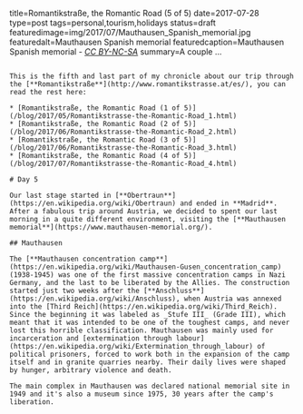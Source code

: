 title=Romantikstraße, the Romantic Road (5 of 5)
date=2017-07-28
type=post
tags=personal,tourism,holidays
status=draft
featuredimage=img/2017/07/Mauthausen_Spanish_memorial.jpg
featuredalt=Mauthausen Spanish memorial
featuredcaption=Mauthausen Spanish memorial - <a href="http://creativecommons.org/licenses/by-nc-sa/3.0/"><i>CC BY-NC-SA</i></a>
summary=A couple ...
~~~~~~

This is the fifth and last part of my chronicle about our trip through the [**Romantikstraße**](http://www.romantikstrasse.at/es/), you can read the rest here:

* [Romantikstraße, the Romantic Road (1 of 5)](/blog/2017/05/Romantikstrasse-the-Romantic-Road_1.html)
* [Romantikstraße, the Romantic Road (2 of 5)](/blog/2017/06/Romantikstrasse-the-Romantic-Road_2.html)
* [Romantikstraße, the Romantic Road (3 of 5)](/blog/2017/06/Romantikstrasse-the-Romantic-Road_3.html)
* [Romantikstraße, the Romantic Road (4 of 5)](/blog/2017/07/Romantikstrasse-the-Romantic-Road_4.html)

# Day 5

Our last stage started in [**Obertraun**](https://en.wikipedia.org/wiki/Obertraun) and ended in **Madrid**. After a fabulous trip around Austria, we decided to spent our last morning in a quite different environment, visiting the [**Mauthausen memorial**](https://www.mauthausen-memorial.org/).

## Mauthausen

The [**Mauthausen concentration camp**](https://en.wikipedia.org/wiki/Mauthausen-Gusen_concentration_camp) (1938-1945) was one of the first massive concentration camps in Nazi Germany, and the last to be liberated by the Allies. The construction started just two weeks after the [**Anschluss**](https://en.wikipedia.org/wiki/Anschluss), when Austria was annexed into the [Third Reich](https://en.wikipedia.org/wiki/Third_Reich). Since the beginning it was labeled as _Stufe III_ (Grade III), which meant that it was intended to be one of the toughest camps, and never lost this horrible classification. Mauthausen was mainly used for incarceration and [extermination through labour](https://en.wikipedia.org/wiki/Extermination_through_labour) of political prisoners, forced to work both in the expansion of the camp itself and in granite quarries nearby. Their daily lives were shaped by hunger, arbitrary violence and death.

The main complex in Mauthausen was declared national memorial site in 1949 and it's also a museum since 1975, 30 years after the camp's liberation.

